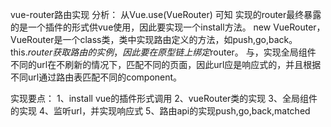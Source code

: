 vue-router路由实现
分析：
从Vue.use(VueRouter) 可知 实现的router最终暴露的是一个插件的形式供vue使用，因此要实现一个install方法。
new VueRouter，VueRouter是一个class类，类中实现路由定义的方法，如push,go,back。
this.$router获取路由的实例，因此要在原型链上绑定$router。
<router-view/>与<router-link>，实现全局组件
不同的url在不刷新的情况下，匹配不同的页面，因此url应是响应式的，并且根据不同url通过路由表匹配不同的component。

实现要点：
1、install vue的插件形式调用
2、vueRouter类的实现
3、全局组件的实现
4、监听url，并实现响应式
5、路由api的实现push,go,back,matched
